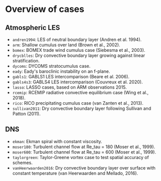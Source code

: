 # Overview of cases

## Atmospheric LES
* `andren1994`: LES of neutral boundary layer (Andren et al. 1994).
* `arm`: Shallow cumulus over land (Brown et al., 2002).
* `bomex`: BOMEX trade wind cumulus case (Siebesma et al., 2003).
* `drycblles`: Dry convective boundary layer growing against linear stratification.
* `dycoms`: DYCOMS stratocumulus case.
* `eady`: Eady's baroclinic instability on an f-plane.
* `gabls1`: GABLS1 LES intercomparison (Beare et al. 2006).
* `gabls4s3`: GABLS4 LES intercomparison (Couvreux et al. 2020).
* `lasso`: LASSO cases, based on ARM observations 2015.
* `rcemip`: RCEMIP radiative convective equilibrium case (Wing et al., 2018).
* `rico`: RICO precipitating cumulus case (van Zanten et al., 2013).
* `sullivan2011`: Dry convective boundary layer following Sullivan and Patton (2011).

## DNS
* `ekman`: Ekman spiral with constant viscosity.
* `moser180`: Turbulent channel flow at Re_tau = 180 (Moser et al., 1999).
* `moser600`: Turbulent channel flow at Re_tau = 600 (Moser et al., 1999).
* `taylorgreen`: Taylor-Greene vortex case to test spatial accuracy of schemes.
* `vanHeerwaarden2016`: Dry convective boundary layer over surface with constant temperature (van Heerwaarden and Mellado, 2016).
